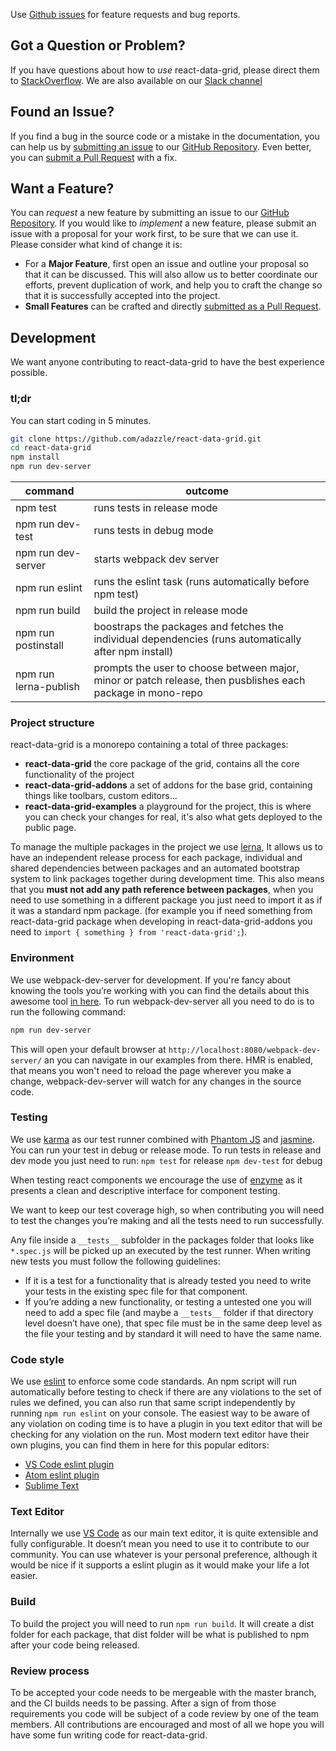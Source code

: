 Use [Github issues](https://github.com/adazzle/react-data-grid/issues) for feature requests and bug reports.

## <a name="question"></a> Got a Question or Problem?

If you have questions about how to *use* react-data-grid, please direct them to [StackOverflow](http://stackoverflow.com/questions/tagged/react-data-grid). We are also available on our [Slack channel](https://react-data-grid.herokuapp.com/)

## <a name="issue"></a> Found an Issue?
If you find a bug in the source code or a mistake in the documentation, you can help us by
[submitting an issue](#submit-issue) to our [GitHub Repository](https://github.com/adazzle/react-data-grid). Even better, you can
[submit a Pull Request](#submit-pr) with a fix.

## <a name="feature"></a> Want a Feature?
You can *request* a new feature by submitting an issue to our [GitHub
Repository](https://github.com/adazzle/react-data-grid). If you would like to *implement* a new feature, please submit an issue with
a proposal for your work first, to be sure that we can use it. 
Please consider what kind of change it is:

* For a **Major Feature**, first open an issue and outline your proposal so that it can be
discussed. This will also allow us to better coordinate our efforts, prevent duplication of work,
and help you to craft the change so that it is successfully accepted into the project.
* **Small Features** can be crafted and directly [submitted as a Pull Request](#submit-pr).


## Development
We want anyone contributing to react-data-grid to have the best experience possible.

### tl;dr
You can start coding in 5 minutes.

```sh
git clone https://github.com/adazzle/react-data-grid.git
cd react-data-grid
npm install
npm run dev-server
```

command                | outcome                                                                                               |
-----------------------|-------------------------------------------------------------------------------------------------------|
npm test               | runs tests in release mode                                                                            |
npm run dev-test       | runs tests in debug mode                                                                              |
npm run dev-server     | starts webpack dev server                                                                             |
npm run eslint         | runs the eslint task (runs automatically before npm test)                                             |
npm run build          | build the project in release mode                                                                     |
npm run postinstall    | boostraps the packages and fetches the individual dependencies (runs automatically after npm install) |
npm run lerna-publish  | prompts the user to choose between major, minor or patch release, then pusblishes each package in mono-repo  |


### Project structure
react-data-grid is a monorepo containing a total of three packages:
- **react-data-grid** the core package of the grid, contains all the core functionality of the project
- **react-data-grid-addons** a set of addons for the base grid, containing things like toolbars, custom editors...
- **react-data-grid-examples** a playground for the project, this is where you can check your changes for real, it's also what gets deployed to the public page.

To manage the multiple packages in the project we use [lerna](https://lernajs.io/), It allows us to have an independent release process for each package,
individual and shared dependencies between packages and an automated bootstrap system to link packages together during development time.
This also means that you **must not add any path reference between packages**, when you need to use something in a different package you just need to import it as if
it was a standard npm package. (for example you if need something from react-data-grid package when developing in react-data-grid-addons you need to `import { something } from 'react-data-grid';`).

### Environment
We use webpack-dev-server for development. If you're fancy about knowing the tools you’re working with you can find the details about this awesome tool [in here](https://webpack.github.io/docs/webpack-dev-server.html).
To run webpack-dev-server all you need to do is to run the following command:
```sh
npm run dev-server
```
This will open your default browser at `http://localhost:8080/webpack-dev-server/` an you can navigate in our examples from there. 
HMR is enabled, that means you won't need to reload the page wherever you make a change, webpack-dev-server will watch for any changes in the source code.

### Testing
We use [karma](https://karma-runner.github.io/1.0/index.html) as our test runner combined with [Phantom JS](http://phantomjs.org/) and [jasmine](https://jasmine.github.io/). You can run your test in debug or release mode.
To run tests in release and dev mode you just need to run:
`npm test` for release
`npm dev-test` for debug

When testing react components we encourage the use of [enzyme](https://github.com/airbnb/enzyme) as it presents a clean and descriptive interface for component testing.

We want to keep our test coverage high, so when contributing you will need to test the changes you’re making and all the tests need to run successfully.

Any file inside a `__tests__` subfolder in the packages folder that looks like `*.spec.js` will be picked up an executed by the test runner.
When writing new tests you must follow the following guidelines:
-	If it is a test for a functionality that is already tested you need to write your tests in the existing spec file for that component.
-	If you’re adding a new functionality, or testing a untested one you will need to add a spec file (and maybe a `__tests__` folder if that directory level doesn’t have one),
  that spec file must be in the same deep level as the file your testing and by standard it will need to have the same name.

### Code style
We use [eslint](http://eslint.org/) to enforce some code standards.
An npm script will run automatically before testing to check if there are any violations to the set of rules we defined, you can also run that same script independently by running `npm run eslint` on your console.
The easiest way to be aware of any violation on coding time is to have a plugin in you text editor that will be checking for any violation on the run. 
Most modern text editor have their own plugins, you can find them in here for this popular editors:

- [VS Code eslint plugin](https://marketplace.visualstudio.com/items?itemName=dbaeumer.vscode-eslint)
- [Atom eslint plugin](https://atom.io/packages/linter-eslint)
- [Sublime Text](https://github.com/roadhump/SublimeLinter-eslint)

### Text Editor
Internally we use [VS Code](https://code.visualstudio.com/) as our main text editor, it is quite extensible and fully configurable.
It doesn’t mean you need to use it to contribute to our community.
You can use whatever is your personal preference, although it would be nice if it supports a eslint plugin as it would make your life a lot easier.

### Build
To build the project you will need to run `npm run build`.
It will create a dist folder for each package, that dist folder will be what is published to npm after your code being released.

### Review process
To be accepted your code needs to be mergeable with the master branch, and the CI builds needs to be passing. After a sign of from those requirements you code will be subject of a code review by one of the team members. 
All contributions are encouraged and most of all we hope you will have some fun writing code for react-data-grid.

